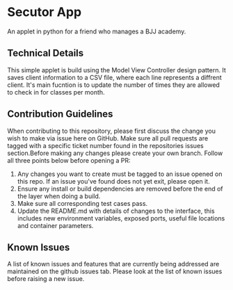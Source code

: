 # Secutor App

An applet in python for a friend who manages a BJJ academy.

## Technical Details
This simple applet is build using the Model View Controller design pattern. It saves client information to a CSV file, where each line represents a diffrent client. It's main fucntion is to update the number of times they are allowed to check in for classes per month. 

  
## Contribution Guidelines
When contributing to this repository, please first discuss the change you wish to make via issue here on GitHub. Make sure all pull requests are tagged with a specific ticket number found in the repositories issues section.Before making any changes please create your own branch. Follow all three points below before opening a PR:
1. Any changes you want to create must be tagged to an issue opened on this repo. If an issue you've found does not yet exit, please open it.
2. Ensure any install or build dependencies are removed before the end of the layer when doing a build.
3. Make sure all corresponding test cases pass.
4. Update the README.md with details of changes to the interface, this includes new environment variables, exposed ports, useful file locations and container parameters.

## Known Issues
A list of known issues and features that are currently being addressed are maintained on the github issues tab. Please look at the list of known issues before raising a new issue.
